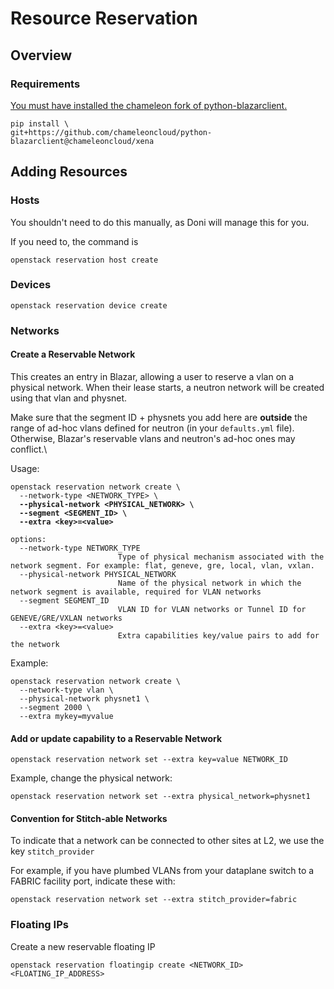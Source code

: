 # Resource Reservation

## Overview



### Requirements

[You must have installed the chameleon fork of python-blazarclient.](https://chameleoncloud.readthedocs.io/en/latest/technical/cli.html#openstack-client-installation)

```
pip install \
git+https://github.com/chameleoncloud/python-blazarclient@chameleoncloud/xena
```

## Adding Resources

### Hosts

You shouldn't need to do this manually, as Doni will manage this for you.

If you need to, the command is

```shell-session
openstack reservation host create
```

### Devices

```
openstack reservation device create
```

### Networks

#### Create a Reservable Network

This creates an entry in Blazar, allowing a user to reserve a vlan on a physical network. When their lease starts, a neutron network will be created using that vlan and physnet.

Make sure that the segment ID + physnets you add here are **outside** the range of ad-hoc vlans defined for neutron (in your `defaults.yml` file). Otherwise, Blazar's reservable vlans and neutron's ad-hoc ones may conflict.\


Usage:

<pre data-overflow="wrap"><code>openstack reservation network create \
  --network-type &#x3C;NETWORK_TYPE> \
<strong>  --physical-network &#x3C;PHYSICAL_NETWORK> \
</strong><strong>  --segment &#x3C;SEGMENT_ID> \
</strong><strong>  --extra &#x3C;key>=&#x3C;value>
</strong>
options:
  --network-type NETWORK_TYPE
                        Type of physical mechanism associated with the network segment. For example: flat, geneve, gre, local, vlan, vxlan.
  --physical-network PHYSICAL_NETWORK
                        Name of the physical network in which the network segment is available, required for VLAN networks
  --segment SEGMENT_ID
                        VLAN ID for VLAN networks or Tunnel ID for GENEVE/GRE/VXLAN networks
  --extra &#x3C;key>=&#x3C;value>
                        Extra capabilities key/value pairs to add for the network</code></pre>

Example:

```shell-session
openstack reservation network create \
  --network-type vlan \
  --physical-network physnet1 \
  --segment 2000 \
  --extra mykey=myvalue
```

#### Add or update capability to a Reservable Network

```shell-session
openstack reservation network set --extra key=value NETWORK_ID
```

Example, change the physical network:

```
openstack reservation network set --extra physical_network=physnet1
```

#### Convention for Stitch-able Networks

To indicate that a network can be connected to other sites at L2, we use the key `stitch_provider`

For example, if you have plumbed VLANs from your dataplane switch to a FABRIC facility port, indicate these with:

```
openstack reservation network set --extra stitch_provider=fabric
```

### Floating IPs

Create a new reservable floating IP

```
openstack reservation floatingip create <NETWORK_ID> <FLOATING_IP_ADDRESS>
```
